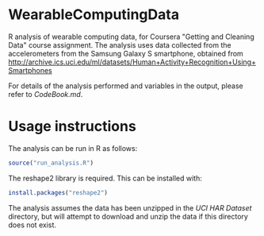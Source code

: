 WearableComputingData
=====================

R analysis of wearable computing data, for Coursera "Getting and Cleaning Data" course assignment.
The analysis uses data collected from the accelerometers from the Samsung Galaxy S smartphone, obtained from
http://archive.ics.uci.edu/ml/datasets/Human+Activity+Recognition+Using+Smartphones

For details of the analysis performed and variables in the output, please refer to *CodeBook.md*.

# Usage instructions
The analysis can be run in R as follows:

```R
source("run_analysis.R")
```

The reshape2 library is required. This can be installed with:

```R
install.packages("reshape2")
```
The analysis assumes the data has been unzipped in the *UCI HAR Dataset* directory, but will attempt to download and unzip the data if this directory does not exist.
